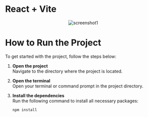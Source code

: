 # React + Vite




<p align="center"><img align="center" src="https://i.ibb.co/ZJ7N3ND/Screenshot-from-2024-08-16-16-16-20.png" alt="screenshot1" /> </p>


# How to Run the Project

To get started with the project, follow the steps below:

1. **Open the project**  
   Navigate to the directory where the project is located.

2. **Open the terminal**  
   Open your terminal or command prompt in the project directory.

3. **Install the dependencies**  
   Run the following command to install all necessary packages:

   ```bash
   npm install
